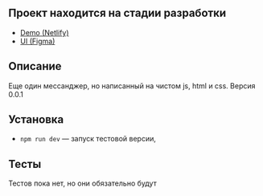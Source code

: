## Проект находится на стадии разработки

- [Demo (Netlify)](https://condescending-joliot-1958a4.netlify.app/)
- [UI (Figma)](https://www.figma.com/file/sLdBAVAJUwpuaJiX9UUTpK/Chat-(Copy)?node-id=1%3A515)

## Описание

Еще один мессанджер, но написанный на чистом js, html и css.
Версия 0.0.1

## Установка

- `npm run dev` — запуск тестовой версии,

## Тесты

Тестов пока нет, но они обязательно будут
